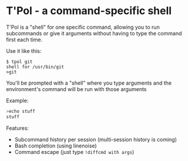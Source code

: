 T'Pol - a command-specific shell
====

T'Pol is a "shell" for one specific command, allowing you to run subcommands or give it arguments without having to type the command first each time.

Use it like this:
```
$ tpol git
shell for /usr/bin/git
>git 
```
You'll be prompted with a "shell" where you type arguments and the environment's command will be run with those arguments

Example:
```bash
>echo stuff
stuff
```

Features:
* Subcommand history per session (multi-session history is coming)
* Bash completion (using linenoise)
* Command escape (just type `!diffcmd with args`)
